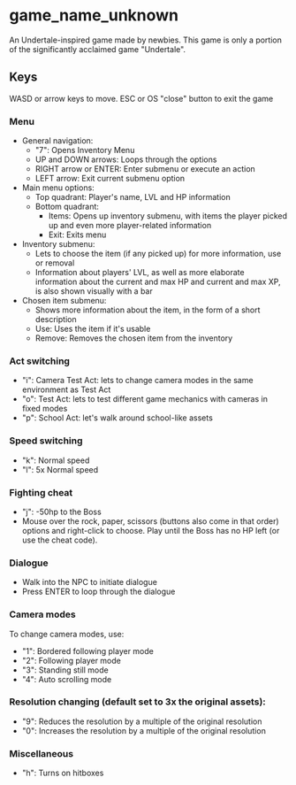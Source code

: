 # game_name_unknown
An Undertale-inspired game made by newbies. This game is only a portion of the significantly acclaimed game "Undertale".

## Keys
WASD or arrow keys to move.
ESC or OS "close" button to exit the game

### Menu

- General navigation:
	- "7": Opens Inventory Menu
	- UP and DOWN arrows: Loops through the options
	- RIGHT arrow or ENTER: Enter submenu or execute an action
	- LEFT arrow: Exit current submenu option
- Main menu options:
	- Top quadrant: Player's name, LVL and HP information
	- Bottom quadrant:
		- Items: Opens up inventory submenu, with items the player picked up and even more player-related information
		- Exit: Exits menu
- Inventory submenu: 
	- Lets to choose the item (if any picked up) for more information, use or removal
	- Information about players' LVL, as well as more elaborate information about the current and max HP and current and max XP, is also shown visually with a bar
- Chosen item submenu:
	- Shows more information about the item, in the form of a short description
	- Use: Uses the item if it's usable
	- Remove: Removes the chosen item from the inventory
	

### Act switching

- "i": Camera Test Act: lets to change camera modes in the same environment as Test Act
- "o": Test Act: lets to test different game mechanics with cameras in fixed modes
- "p": School Act: let's walk around school-like assets

### Speed switching

- "k": Normal speed
- "l": 5x Normal speed

### Fighting cheat

- "j": -50hp to the Boss
- Mouse over the rock, paper, scissors (buttons also come in that order) options and right-click to choose. Play until the Boss has no HP left (or use the cheat code).

### Dialogue

- Walk into the NPC to initiate dialogue
- Press ENTER to loop through the dialogue

### Camera modes
To change camera modes, use:

- "1": Bordered following player mode
- "2": Following player mode
- "3": Standing still mode
- "4": Auto scrolling mode

### Resolution changing (default set to 3x the original assets):
- "9": Reduces the resolution by a multiple of the original resolution
- "0": Increases the resolution by a multiple of the original resolution

### Miscellaneous

- "h": Turns on hitboxes